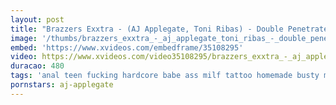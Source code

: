```yaml
---
layout: post
title: "Brazzers Exxtra - (AJ Applegate, Toni Ribas) - Double Penetrate Date"
image: '/thumbs/brazzers_exxtra_-_aj_applegate_toni_ribas_-_double_penetrate_date.jpg'
embed: 'https://www.xvideos.com/embedframe/35108295'
video: https://www.xvideos.com/video35108295/brazzers_exxtra_-_aj_applegate_toni_ribas_-_double_penetrate_date
duracao: 480
tags: 'anal teen fucking hardcore babe ass milf tattoo homemade busty mom girlfriend reality sister brazzers tats sock kneesocks inked stepsister'
pornstars: aj-applegate
---
```

